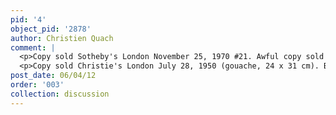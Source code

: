 ```yaml
---
pid: '4'
object_pid: '2878'
author: Christien Quach
comment: |
  <p>Copy sold Sotheby's London November 25, 1970 #21. Awful copy sold Brussels, Nackers, October 13 1965 (copper, 48 x 35). (PDT)</p>
  <p>Copy sold Christie's London July 28, 1950 (gouache, 24 x 31 cm). Bought by Leger.</p>
post_date: 06/04/12
order: '003'
collection: discussion
---
```

